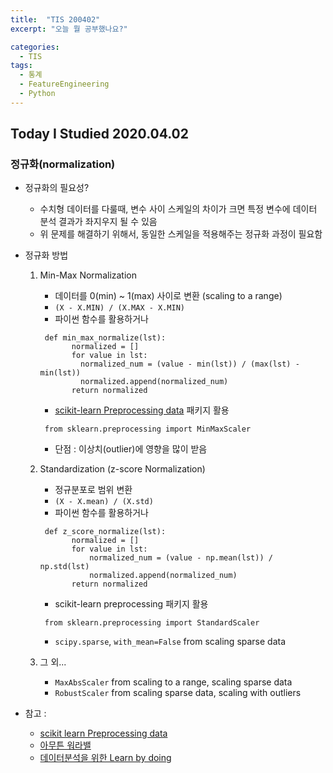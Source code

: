```yaml
---
title:  "TIS 200402"
excerpt: "오늘 뭘 공부했나요?"

categories:
  - TIS
tags:
  - 통계
  - FeatureEngineering
  - Python
---
```


## Today I Studied 2020.04.02

### 정규화(normalization)

* 정규화의 필요성? 
   - 수치형 데이터를 다룰때, 변수 사이 스케일의 차이가 크면 특정 변수에 데이터 분석 결과가 좌지우지 될 수 있음
   - 위 문제를 해결하기 위해서, 동일한 스케일을 적용해주는 정규화 과정이 필요함


* 정규화 방법

  1. Min-Max Normalization
      - 데이터를 0(min) ~ 1(max) 사이로 변환 (scaling to a range)
      - `(X - X.MIN) / (X.MAX - X.MIN)`
      - 파이썬 함수를 활용하거나 
      <pre><code> def min_max_normalize(lst):
            normalized = []
            for value in lst:
              normalized_num = (value - min(lst)) / (max(lst) - min(lst))
              normalized.append(normalized_num)
            return normalized </code></pre>
      - [scikit-learn Preprocessing data](https://scikit-learn.org/stable/modules/preprocessing.html#standardization-or-mean-removal-and-variance-scaling) 패키지 활용 
      <pre><code> from sklearn.preprocessing import MinMaxScaler </code></pre>
      - 단점 : 이상치(outlier)에 영향을 많이 받음
  
  2. Standardization (z-score Normalization)
      - 정규분포로 범위 변환
      - `(X - X.mean) / (X.std)`
      - 파이썬 함수를 활용하거나
      <pre><code> def z_score_normalize(lst):
            normalized = []
            for value in lst:
                normalized_num = (value - np.mean(lst)) / np.std(lst)
                normalized.append(normalized_num)
            return normalized </code></pre>
       - scikit-learn preprocessing 패키지 활용
       <pre><code> from sklearn.preprocessing import StandardScaler </code></pre>
       -  `scipy.sparse`, `with_mean=False` from scaling sparse data
  
  3. 그 외...
      - `MaxAbsScaler` from scaling to a range, scaling sparse data
      - `RobustScaler` from scaling sparse data, scaling with outliers
* 참고 :
  - [scikit learn Preprocessing data](https://scikit-learn.org/stable/modules/preprocessing.html#preprocessing)
  - [아무튼 워라밸](http://hleecaster.com/ml-normalization-concept/)
  - [데이터분석을 위한 Learn by doing](https://iludaslab.tistory.com/61)
